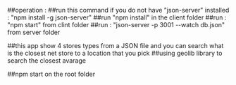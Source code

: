 ##operation :
##run this command if you do not have "json-server" installed : "npm install -g json-server"
##run "npm install" in the client folder 
##run :  "npm start" from clint folder
##run :  "json-server -p 3001 --watch db.json" from server folder



##this app show 4 stores types from a JSON file and you can search what is the closest net store to a location that you pick
##using geolib library to search the closest avarage

##npm start on the root folder